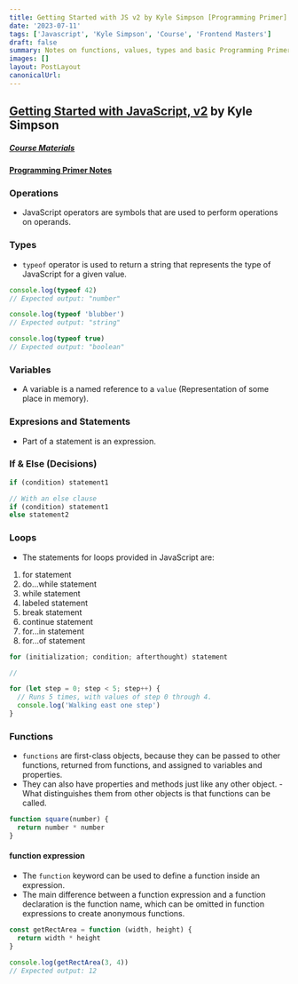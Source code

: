 ```yaml
---
title: Getting Started with JS v2 by Kyle Simpson [Programming Primer]
date: '2023-07-11'
tags: ['Javascript', 'Kyle Simpson', 'Course', 'Frontend Masters']
draft: false
summary: Notes on functions, values, types and basic Programming Primer from Frontendmasters course on Javascript by Kyle Simpson
images: []
layout: PostLayout
canonicalUrl:
---
```


## [Getting Started with JavaScript, v2](https://frontendmasters.com/courses/getting-started-javascript-v2/) by Kyle Simpson

##### [Course Materials](https://static.frontendmasters.com/resources/2019-03-07-deep-javascript-v2/deep-js-foundations-v2.pdf)

#### [Programming Primer Notes](https://frontendmasters.com/courses/getting-started-javascript-v2/values/)

### Operations

- JavaScript operators are symbols that are used to perform operations on operands.

### Types

- `typeof` operator is used to return a string that represents the type of JavaScript for a given value.

```javascript
console.log(typeof 42)
// Expected output: "number"

console.log(typeof 'blubber')
// Expected output: "string"

console.log(typeof true)
// Expected output: "boolean"
```

### Variables

- A variable is a named reference to a `value` (Representation of some place in memory).

### Expresions and Statements

- Part of a statement is an expression.

### If & Else (Decisions)

```js
if (condition) statement1

// With an else clause
if (condition) statement1
else statement2
```

### Loops

- The statements for loops provided in JavaScript are:

1. for statement
1. do...while statement
1. while statement
1. labeled statement
1. break statement
1. continue statement
1. for...in statement
1. for...of statement

```js
for (initialization; condition; afterthought) statement

//

for (let step = 0; step < 5; step++) {
  // Runs 5 times, with values of step 0 through 4.
  console.log('Walking east one step')
}
```

### Functions

- `functions` are first-class objects, because they can be passed to other functions, returned from functions, and assigned to variables and properties.
- They can also have properties and methods just like any other object. - What distinguishes them from other objects is that functions can be called.

```js
function square(number) {
  return number * number
}
```

#### function expression

- The `function` keyword can be used to define a function inside an expression.
- The main difference between a function expression and a function declaration is the function name, which can be omitted in function expressions to create anonymous functions.

```js
const getRectArea = function (width, height) {
  return width * height
}

console.log(getRectArea(3, 4))
// Expected output: 12
```
